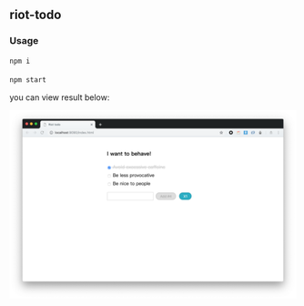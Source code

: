 ## riot-todo

### Usage

```bash
npm i

npm start
```

you can view result below:

![riot-todo.png]

[riot-todo.png]:./riot-todo.png
